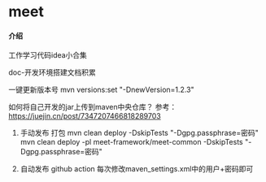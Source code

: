 # meet

#### 介绍

工作学习代码idea小合集

doc-开发环境搭建文档积累

一键更新版本号 mvn versions:set "-DnewVersion=1.2.3"

如何将自己开发的jar上传到maven中央仓库？ 参考：https://juejin.cn/post/7347207466818289703

1. 手动发布 打包 mvn clean deploy -DskipTests "-Dgpg.passphrase=密码"
   mvn clean deploy -pl meet-framework/meet-common -DskipTests "-Dgpg.passphrase=密码"

2. 自动发布 github action 每次修改maven_settings.xml中的用户+密码即可